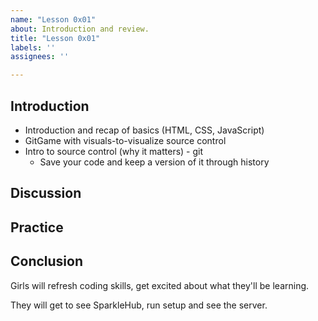 ```yaml
---
name: "Lesson 0x01"
about: Introduction and review.
title: "Lesson 0x01"
labels: ''
assignees: ''

---
```


## Introduction

* Introduction and recap of basics (HTML, CSS, JavaScript)
* GitGame with visuals-to-visualize source control
* Intro to source control (why it matters) - git
  * Save your code and keep a version of it through history

## Discussion

<!--
Call to Action! Ask questions to facilitate engagement.
Provide in depth look at the history/ cultural relevance of the lesson.

* Example one
* Example two
* Example three
-->

## Practice

<!--
PRACTICE: Title [what is being done]

Provide a list of steps that must be done in order to complete activity including description and instruction of supplies and equipment.


Steps for Lesson [if applicable, use numeral format not bullet points]

1. Step one example
1. Step two example
-->

## Conclusion

<!--
Provide a list of post production steps including how to finish project by means of editing,
publishing and showcasing. Include editing/publishing platforms that must be used to complete activity.
-->

Girls will refresh coding skills, get excited about what they'll be learning.

They will get to see SparkleHub, run setup and see the server.
